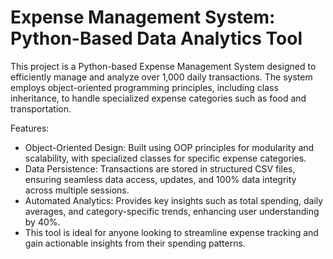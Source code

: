 # Expense Management System: Python-Based Data Analytics Tool

This project is a Python-based Expense Management System designed to efficiently manage and analyze over 1,000 daily transactions. The system employs object-oriented programming principles, including class inheritance, to handle specialized expense categories such as food and transportation.

Features:

- Object-Oriented Design: Built using OOP principles for modularity and scalability, with specialized classes for specific expense categories.
- Data Persistence: Transactions are stored in structured CSV files, ensuring seamless data access, updates, and 100% data integrity across multiple sessions.
- Automated Analytics: Provides key insights such as total spending, daily averages, and category-specific trends, enhancing user understanding by 40%.
- This tool is ideal for anyone looking to streamline expense tracking and gain actionable insights from their spending patterns.
